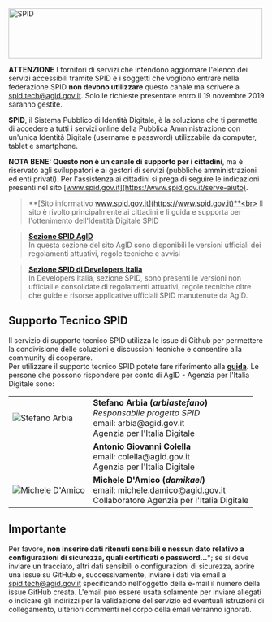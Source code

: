 <img src="https://github.com/italia/spid-graphics/blob/master/spid-logos/spid-logo-b-lb.png" alt="SPID" data-canonical-src="https://github.com/italia/spid-graphics/blob/master/spid-logos/spid-logo-b-lb.png" width="500" height="98" />

**ATTENZIONE** I fornitori di servizi che intendono aggiornare l'elenco dei servizi accessibili tramite SPID e i soggetti che vogliono entrare nella federazione SPID **non devono utilizzare** questo canale ma scrivere a [spid.tech@agid.gov.it](mailto:spid.tech@agid.gov.it). Solo le richieste presentate entro il 19 novembre 2019 saranno gestite.

**SPID**, il Sistema Pubblico di Identità Digitale, è la soluzione che ti permette di accedere a tutti i servizi online della Pubblica Amministrazione con un'unica Identità Digitale (username e password) utilizzabile da computer, tablet e smartphone.

**NOTA BENE: Questo non è un canale di supporto per i cittadini**, ma è riservato agli sviluppatori e ai gestori di servizi (pubbliche amministrazioni ed enti privati). Per l'assistenza ai cittadini si prega di seguire le indicazioni presenti nel sito [www.spid.gov.it](https://www.spid.gov.it/serve-aiuto).

> **[Sito informativo www.spid.gov.it](https://www.spid.gov.it)**<br>
> Il sito è rivolto principalmente ai cittadini e li guida e supporta per l'ottenimento dell'Identità Digitale SPID

> **[Sezione SPID AgID](http://www.agid.gov.it/agenda-digitale/infrastrutture-architetture/spid)**<br>
> In questa sezione del sito AgID sono disponibili le versioni ufficiali dei regolamenti attuativi, regole tecniche e avvisi

> **[Sezione SPID di Developers Italia](https://developers.italia.it/it/spid)**<br>
> In Developers Italia, sezione SPID, sono presenti le versioni non ufficiali e consolidate di regolamenti attuativi, regole tecniche oltre che guide e risorse applicative ufficiali SPID manutenute da AgID.


## Supporto Tecnico SPID

Il servizio di supporto tecnico SPID utilizza le issue di Github per permettere la condivisione delle soluzioni e discussioni tecniche e consentire alla community di cooperare.<br>
Per utilizzare il supporto tecnico SPID potete fare riferimento alla **[guida](https://github.com/italia/spid/blob/master/HOWTO.md)**.
Le persone che possono rispondere per conto di AgID - Agenzia per l'Italia Digitale sono:

<table>
	<tr>
		<td><img src="https://avatars0.githubusercontent.com/u/23704006?s=64&v=4" alt="Stefano Arbia" data-canonical-src="https://avatars0.githubusercontent.com/u/23704006?s=64&v=4" /></td>
		<td><b>Stefano Arbia (<i>arbiastefano</i>)</b><br><i>Responsabile progetto SPID</i><br>email: arbia@agid.gov.it<br>Agenzia per l'Italia Digitale</td>
	</tr>
	<tr>
		<td></td>
		<td><b>Antonio Giovanni Colella</b><br>email: colella@agid.gov.it<br>Agenzia per l'Italia Digitale</td>
	</tr>
	<tr>
		<td><img src="https://avatars2.githubusercontent.com/u/31276401?s=64&v=4" alt="Michele D'Amico" data-canonical-src="https://avatars2.githubusercontent.com/u/31276401?s=64&v=4" /></td>
		<td><b>Michele D'Amico (<i>damikael</i>)</b><br>email: michele.damico@agid.gov.it<br>Collaboratore Agenzia per l'Italia Digitale</td>
	</tr>
</table>

## Importante
Per favore, **non inserire dati ritenuti sensibili e nessun dato relativo a configurazioni di sicurezza, quali certificati o password...***; se si deve inviare un tracciato, altri dati sensibili o configurazioni di sicurezza, aprire una issue su GitHub e, successivamente, inviare i dati via email a [spid.tech@agid.gov.it](mailto:spid.tech@agid.gov.it) specificando nell'oggetto della e-mail il numero della issue GitHub creata. L'email può essere usata solamente per inviare allegati o indicare gli indirizzi per la validazione del servizio ed eventuali istruzioni di collegamento, ulteriori commenti nel corpo della email verranno ignorati.
